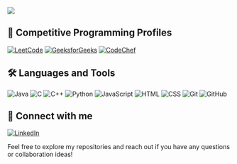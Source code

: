 ![](https://leetcard.jacoblin.cool/yadavkuldeep1017?ext=activity)
## 🌟 Competitive Programming Profiles
[![LeetCode](https://img.shields.io/badge/LeetCode-Profile-orange?logo=leetcode)](https://leetcode.com/yadavkuldeep1017)
[![GeeksforGeeks](https://img.shields.io/badge/GeeksforGeeks-Profile-green?logo=geeksforgeeks)](https://auth.geeksforgeeks.org/user/yadavkuldeep1017/profile)
[![CodeChef](https://img.shields.io/badge/CodeChef-Profile-brown?logo=codechef)](https://www.codechef.com/users/yadavkuldeep10)


## 🛠️ Languages and Tools
![Java](https://img.shields.io/badge/-Java-000?&logo=Java&logoColor=007396)
![C](https://img.shields.io/badge/-C-000?&logo=C&logoColor=A8B9CC)
![C++](https://img.shields.io/badge/-C++-000?&logo=C%2B%2B&logoColor=00599C)
![Python](https://img.shields.io/badge/-Python-000?&logo=Python&logoColor=3776AB)
![JavaScript](https://img.shields.io/badge/-JavaScript-000?&logo=JavaScript&logoColor=F7DF1E)
![HTML](https://img.shields.io/badge/-HTML-000?&logo=HTML5)
![CSS](https://img.shields.io/badge/-CSS-000?&logo=CSS3)
![Git](https://img.shields.io/badge/-Git-000?&logo=Git)
![GitHub](https://img.shields.io/badge/-GitHub-000?&logo=GitHub)

## 🔗 Connect with me
[![LinkedIn](https://img.shields.io/badge/-LinkedIn-000?&logo=LinkedIn)](https://www.linkedin.com/in/kuldeep-yadav-8aa972233/)

Feel free to explore my repositories and reach out if you have any questions or collaboration ideas!
